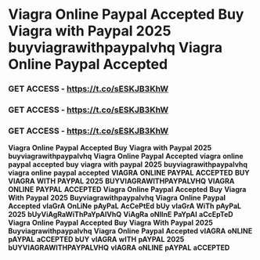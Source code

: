 # <strong>Viagra</strong> <strong>Online</strong> <strong>Paypal</strong> <strong>Accepted</strong> <strong>Buy</strong> <strong>Viagra</strong> <strong>with</strong> <strong>Paypal</strong> <strong>2025</strong> <strong>buyviagrawithpaypalvhq</strong> <strong>Viagra</strong> <strong>Online</strong> <strong>Paypal</strong> <strong>Accepted</strong>

### <strong>GET</strong> <strong>ACCESS</strong> <strong>-</strong> <strong>https://t.co/sESKJB3KhW</strong>

### <strong>GET</strong> <strong>ACCESS</strong> <strong>-</strong> <strong>https://t.co/sESKJB3KhW</strong>

### <strong>GET</strong> <strong>ACCESS</strong> <strong>-</strong> <strong>https://t.co/sESKJB3KhW</strong>

<strong>Viagra</strong> <strong>Online</strong> <strong>Paypal</strong> <strong>Accepted</strong> <strong>Buy</strong> <strong>Viagra</strong> <strong>with</strong> <strong>Paypal</strong> <strong>2025</strong> <strong>buyviagrawithpaypalvhq</strong> <strong>Viagra</strong> <strong>Online</strong> <strong>Paypal</strong> <strong>Accepted</strong> <strong>viagra</strong> <strong>online</strong> <strong>paypal</strong> <strong>accepted</strong> <strong>buy</strong> <strong>viagra</strong> <strong>with</strong> <strong>paypal</strong> <strong>2025</strong> <strong>buyviagrawithpaypalvhq</strong> <strong>viagra</strong> <strong>online</strong> <strong>paypal</strong> <strong>accepted</strong> <strong>VIAGRA</strong> <strong>ONLINE</strong> <strong>PAYPAL</strong> <strong>ACCEPTED</strong> <strong>BUY</strong> <strong>VIAGRA</strong> <strong>WITH</strong> <strong>PAYPAL</strong> <strong>2025</strong> <strong>BUYVIAGRAWITHPAYPALVHQ</strong> <strong>VIAGRA</strong> <strong>ONLINE</strong> <strong>PAYPAL</strong> <strong>ACCEPTED</strong> <strong>Viagra</strong> <strong>Online</strong> <strong>Paypal</strong> <strong>Accepted</strong> <strong>Buy</strong> <strong>Viagra</strong> <strong>With</strong> <strong>Paypal</strong> <strong>2025</strong> <strong>Buyviagrawithpaypalvhq</strong> <strong>Viagra</strong> <strong>Online</strong> <strong>Paypal</strong> <strong>Accepted</strong> <strong>vIaGrA</strong> <strong>OnLiNe</strong> <strong>pAyPaL</strong> <strong>AcCePtEd</strong> <strong>bUy</strong> <strong>vIaGrA</strong> <strong>WiTh</strong> <strong>pAyPaL</strong> <strong>2025</strong> <strong>bUyViAgRaWiThPaYpAlVhQ</strong> <strong>ViAgRa</strong> <strong>oNlInE</strong> <strong>PaYpAl</strong> <strong>aCcEpTeD</strong> <strong>Viagra</strong> <strong>Online</strong> <strong>Paypal</strong> <strong>Accepted</strong> <strong>Buy</strong> <strong>Viagra</strong> <strong>With</strong> <strong>Paypal</strong> <strong>2025</strong> <strong>Buyviagrawithpaypalvhq</strong> <strong>Viagra</strong> <strong>Online</strong> <strong>Paypal</strong> <strong>Accepted</strong> <strong>vIAGRA</strong> <strong>oNLINE</strong> <strong>pAYPAL</strong> <strong>aCCEPTED</strong> <strong>bUY</strong> <strong>vIAGRA</strong> <strong>wITH</strong> <strong>pAYPAL</strong> <strong>2025</strong> <strong>bUYVIAGRAWITHPAYPALVHQ</strong> <strong>vIAGRA</strong> <strong>oNLINE</strong> <strong>pAYPAL</strong> <strong>aCCEPTED</strong>